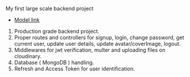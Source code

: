 My first large scale backend project

- [Model link](https://app.eraser.io/workspace/YtPqZ1VogxGy1jzIDkzj)

1. Production grade backend project.
2. Proper routes and controllers for signup, login, change password, get current user, update user details, update avatar/coverImage, logout.
3. Middlewares for jwt verification, multer and uploading files on cloudinary.
4. Database ( MongoDB ) handling.
5. Refresh and Access Token for user identification.
